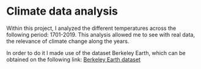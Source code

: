 # Climate data analysis

Within this project, I analyzed the different temperatures across the following period: 1701-2019. This analysis allowed me to see with real data, the relevance of climate change along the years.

In order to do it I made use of the dataset Berkeley Earth, which can be obtained on the following link: [Berkeley Earth dataset](http://berkeleyearth.org/)